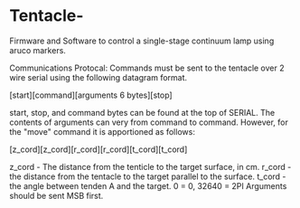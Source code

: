 # Tentacle-
Firmware and Software to control a single-stage continuum lamp using aruco markers. 

Communications Protocal: 
  Commands must be sent to the tentacle over 2 wire serial using the following datagram format. 
  
  [start][command][arguments 6 bytes][stop]
  
  start, stop, and command bytes can be found at the top of SERIAL. The contents of arguments
  can very from command to command. However, for the "move" command it is apportioned as follows:
  
  [z_cord][z_cord][r_cord][r_cord][t_cord][t_cord]
  
  z_cord - The distance from the tenticle to the target surface, in cm. 
  r_cord - the distance from the tentacle to the target parallel to the surface. 
  t_cord - the angle between tenden A and the target. 0 = 0, 32640 = 2PI 
  Arguments should be sent MSB first. 
